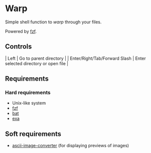 # Warp

Simple shell function to *warp* through your files.

Powered by [fzf](https://github.com/junegunn/fzf).

## Controls

| Left                          | Go to parent directory                |
| Enter/Right/Tab/Forward Slash | Enter selected directory or open file |

## Requirements

### Hard requirements

- Unix-like system
- [fzf](https://github.com/junegunn/fzf)
- [bat](https://github.com/sharkdp/bat)
- [exa](https://github.com/ogham/exa)

## Soft requirements

- [ascii-image-converter](https://github.com/TheZoraiz/ascii-image-converter) (for displaying previews of images)
